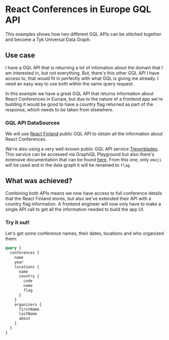 # React Conferences in Europe GQL API

This examples shows how two different GQL APIs can be stitched together and become a Tyk Universal Data Graph.

## Use case

I have a GQL API that is returning a lot of infomation about the domain that I am interested in, but not everything. But, there's this other GQL API I have access to, that would fit in perfectly with what GQL is giving me already. I need an easy way to use both within the same query request.

In this example we have a great GQL API that returns information about React Conferences in Europe, but due to the nature of a frontend app we're building it would be good to have a country flag returned as part of the response, which needs to be taken from elsewhere.

### GQL API DataSources

We will use [React Finland](https://api.react-finland.fi/graphql) public GQL API to obtain all the information about React Conferences. 

We're also using a very well-known public GQL API service [Trevorblades](https://countries.trevorblades.com/). This service can be accessed via GraphiQL Playground but also there's extensive documentation that can be found [here](https://github.com/trevorblades/countries).
From this one, only `emoji` will be used and in the data graph it will be renamed to `flag`.

## What was achieved?

Combining both APIs means we now have access to full conference details that the React Finland stores, but also we've extended their API with a country flag information. A frontend engineer will now only have to make a single API call to get all the information needed to build the app UI.

### Try it out!

Let's get some conference names, their dates, locations and who organized them:

```graphql
query {
  conferences {
    name
    year
    locations {
      name
      country {
        code
        name
        flag
      }
    }
    organizers {
      firstName
      lastName
      about
    }
  }
}
```